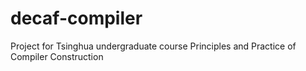 # decaf-compiler

Project for Tsinghua undergraduate course Principles and Practice of Compiler Construction  

